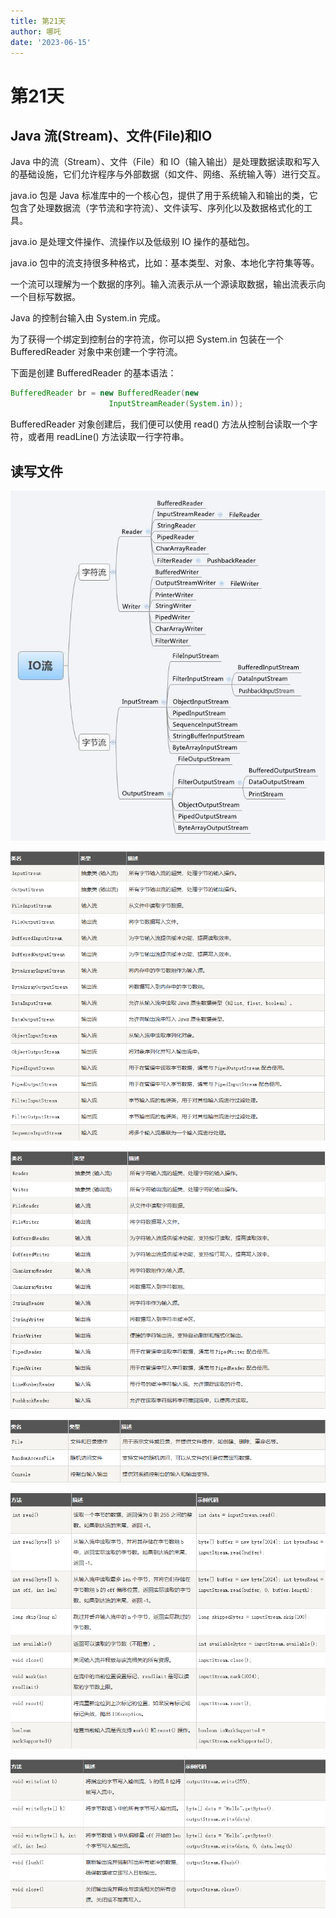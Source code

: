 ```yaml
---
title: 第21天
author: 哪吒
date: '2023-06-15'
---
```


# 第21天

## Java 流(Stream)、文件(File)和IO

Java 中的流（Stream）、文件（File）和 IO（输入输出）是处理数据读取和写入的基础设施，它们允许程序与外部数据（如文件、网络、系统输入等）进行交互。

java.io 包是 Java 标准库中的一个核心包，提供了用于系统输入和输出的类，它包含了处理数据流（字节流和字符流）、文件读写、序列化以及数据格式化的工具。

java.io 是处理文件操作、流操作以及低级别 IO 操作的基础包。

java.io 包中的流支持很多种格式，比如：基本类型、对象、本地化字符集等等。

一个流可以理解为一个数据的序列。输入流表示从一个源读取数据，输出流表示向一个目标写数据。

Java 的控制台输入由 System.in 完成。

为了获得一个绑定到控制台的字符流，你可以把 System.in 包装在一个 BufferedReader 对象中来创建一个字符流。

下面是创建 BufferedReader 的基本语法：

```java
BufferedReader br = new BufferedReader(new 
                      InputStreamReader(System.in));
```

BufferedReader 对象创建后，我们便可以使用 read() 方法从控制台读取一个字符，或者用 readLine() 方法读取一行字符串。

## 读写文件

![img_28.png](./img_28.png)

![img_29.png](./img_29.png)

![img_30.png](./img_30.png)

![img_31.png](./img_31.png)

![img_32.png](./img_32.png)

![img_33.png](./img_33.png)
